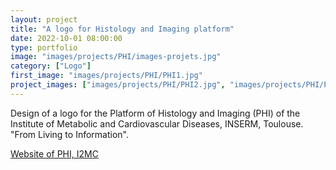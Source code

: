 ```yaml
---
layout: project
title: "A logo for Histology and Imaging platform"
date: 2022-10-01 08:00:00
type: portfolio
image: "images/projects/PHI/images-projets.jpg"
category: ["Logo"]
first_image: "images/projects/PHI/PHI1.jpg"
project_images: ["images/projects/PHI/PHI2.jpg", "images/projects/PHI/PHI3.jpg", "images/projects/PHI/PHI4.jpg"]
---
```



Design of a logo for the Platform of Histology and Imaging (PHI) of the Institute of Metabolic and Cardiovascular Diseases, INSERM, Toulouse. 
"From Living to Information". 


<a href="https://www.i2mc.inserm.fr/phi/">Website of PHI, I2MC</a>
